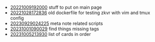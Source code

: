 - [20221009192000](/zet/20221009192000/README.md) stuff to put on main page
- [20221028172836](/zet/20221028172836/README.md) old dockerfile for testing zkvr with vim and tmux config
- [20230929024225](/zet/20230929024225/README.md) meta note related scripts
- [20231001090029](/zet/20231001090029/README.md) find things missing tags
- [20231005213930](/zet/20231005213930/README.md) list of cards in order
